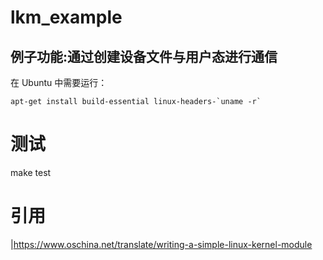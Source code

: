 # lkm_example
## 例子功能:通过创建设备文件与用户态进行通信
在 Ubuntu 中需要运行：

```
apt-get install build-essential linux-headers-`uname -r`
```

# 测试
make test

# 引用
|https://www.oschina.net/translate/writing-a-simple-linux-kernel-module
